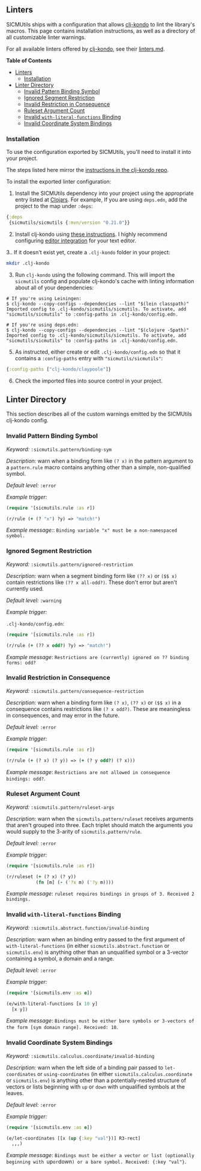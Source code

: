 ## Linters

SICMUtils ships with a configuration that allows
[clj-kondo](https://github.com/clj-kondo/clj-kondo) to lint the library's
macros. This page contains installation instructions, as well as a directory of
all customizable linter warnings.

For all available linters offered by
[clj-kondo](https://github.com/clj-kondo/clj-kondo), see their
[linters.md](https://github.com/clj-kondo/clj-kondo/blob/master/doc/linters.md).

<!-- markdown-toc start - Don't edit this section. Run M-x markdown-toc-refresh-toc -->
**Table of Contents**

- [Linters](#linters)
    - [Installation](#installation)
- [Linter Directory](#linter-directory)
    - [Invalid Pattern Binding Symbol](#invalid-pattern-binding-symbol)
    - [Ignored Segment Restriction](#ignored-segment-restriction)
    - [Invalid Restriction in Consequence](#invalid-restriction-in-consequence)
    - [Ruleset Argument Count](#ruleset-argument-count)
    - [Invalid `with-literal-functions` Binding](#invalid-with-literal-functions-binding)
    - [Invalid Coordinate System Bindings](#invalid-coordinate-system-bindings)

<!-- markdown-toc end -->

### Installation

To use the configuration exported by SICMUtils, you'll need to install it into
your project.

The steps listed here mirror the [instructions in the clj-kondo
repo](https://github.com/clj-kondo/clj-kondo/blob/master/doc/config.md#importing).

To install the exported linter configuration:

1. Install the SICMUtils dependency into your project using the appropriate
   entry listed at [Clojars](https://clojars.org/sicmutils). For example, If you
   are using `deps.edn`, add the project to the map under `:deps`:

```clj
{:deps
 {sicmutils/sicmutils {:mvn/version "0.21.0"}}
```

2. Install clj-kondo using [these
   instructions](https://github.com/clj-kondo/clj-kondo/blob/master/doc/install.md).
   I highly recommend configuring [editor
   integration](https://github.com/clj-kondo/clj-kondo/blob/master/doc/editor-integration.md)
   for your text editor.

3.. If it doesn't exist yet, create a `.clj-kondo` folder in your project:

```sh
mkdir .clj-kondo
```

3. Run `clj-kondo` using the following command. This will import the `sicmutils`
   config and populate clj-kondo's cache with linting information about all of
   your dependencies:

```shellsession
# If you're using Leiningen:
$ clj-kondo --copy-configs --dependencies --lint "$(lein classpath)"
Imported config to .clj-kondo/sicmutils/sicmutils. To activate, add "sicmutils/sicmutils" to :config-paths in .clj-kondo/config.edn.

# If you're using deps.edn:
$ clj-kondo --copy-configs --dependencies --lint "$(clojure -Spath)"
Imported config to .clj-kondo/sicmutils/sicmutils. To activate, add "sicmutils/sicmutils" to :config-paths in .clj-kondo/config.edn.
```

5. As instructed, either create or edit `.clj-kondo/config.edn` so that it contains a `:config-paths` entry with `"sicmutils/sicmutils"`:

```clj
{:config-paths ["clj-kondo/claypoole"]}
```

6. Check the imported files into source control in your project.

## Linter Directory

This section describes all of the custom warnings emitted by the SICMUtils clj-kondo config.

### Invalid Pattern Binding Symbol

*Keyword:* `:sicmutils.pattern/binding-sym`

*Description:* warn when a binding form like `(? x)` in the pattern argument to
a `pattern.rule` macro contains anything other than a simple, non-qualified
symbol.

*Default level:* `:error`

*Example trigger:*

``` clojure
(require '[sicmutils.rule :as r])

(r/rule (+ (? "x") ?y) => "match!")
```

*Example message:*: `Binding variable "x" must be a non-namespaced symbol.`

### Ignored Segment Restriction

*Keyword:* `:sicmutils.pattern/ignored-restriction`

*Description:* warn when a segment binding form like `(?? x)` or `($$ x)`
contain restrictions like `(?? x all-odd?)`. These don't error but aren't
currently used.

*Default level:* `:warning`

*Example trigger:*

`.clj-kondo/config.edn`:

``` clojure
(require '[sicmutils.rule :as r])

(r/rule (+ (?? x odd?) ?y) => "match!")
```

*Example message*: `Restrictions are (currently) ignored on ?? binding forms: odd?`

### Invalid Restriction in Consequence

*Keyword:* `:sicmutils.pattern/consequence-restriction`

*Description:* warn when a binding form like `(? x)`, `(?? x)` or `($$ x)` in a
consequence contains restrictions like `(? x odd?)`. These are meaningless in
consequences, and may error in the future.

*Default level:* `:error`

*Example trigger:*

``` clojure
(require '[sicmutils.rule :as r])

(r/rule (+ (? x) (? y)) => (+ (? y odd?) (? x)))
```

*Example message*: `Restrictions are not allowed in consequence bindings: odd?`.

### Ruleset Argument Count

*Keyword:* `:sicmutils.pattern/ruleset-args`

*Description:* warn when the `sicmutils.pattern/ruleset` receives arguments that
aren't grouped into three. Each triplet should match the arguments you would
supply to the 3-arity of `sicmutils.pattern/rule`.

*Default level:* `:error`

*Example trigger:*

``` clojure
(require '[sicmutils.rule :as r])

(r/ruleset (+ (? x) (? y))
           (fn [m] (- ('?x m) ('?y m))))
```

*Example message*: `ruleset requires bindings in groups of 3. Received 2 bindings.`

### Invalid `with-literal-functions` Binding

*Keyword:* `:sicmutils.abstract.function/invalid-binding`

*Description:* warn when an binding entry passed to the first argument of
`with-literal-functions` (in either `sicmutils.abstract.function` or
`sicmutils.env`) is anything other than an unqualified symbol or a 3-vector
containing a symbol, a domain and a range.

*Default level:* `:error`

*Example trigger:*

``` clojure
(require '[sicmutils.env :as e])

(e/with-literal-functions [x 10 y]
  [x y])
```

*Example message*: `Bindings must be either bare symbols or 3-vectors of the form [sym domain range]. Received: 10`.

### Invalid Coordinate System Bindings

*Keyword:* `:sicmutils.calculus.coordinate/invalid-binding`

*Description:* warn when the left side of a binding pair passed to
`let-coordinates` or `using-coordinates` (in either
`sicmutils.calculus.coordinate` or `sicmutils.env`) is anything other than a
potentially-nested structure of vectors or lists beginning with `up` or `down`
with unqualified symbols at the leaves.

*Default level:* `:error`

*Example trigger:*

```clj
(require '[sicmutils.env :as e])

(e/let-coordinates [[x (up {:key "val"})] R3-rect]
  ,,,)
```

*Example message*: `Bindings must be either a vector or list (optionally beginning with `up` or `down`) or a bare symbol. Received: {:key "val"}`.
